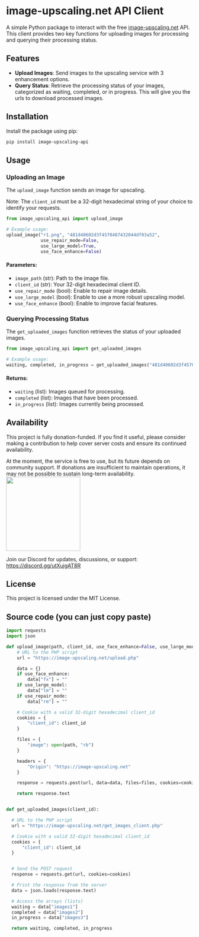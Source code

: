 # image-upscaling.net API Client

A simple Python package to interact with the free [image-upscaling.net](https://image-upscaling.net/) API. This client provides two key functions for uploading images for processing and querying their processing status.

## Features

- **Upload Images**: Send images to the upscaling service with 3 enhancement options.
- **Query Status**: Retrieve the processing status of your images, categorized as waiting, completed, or in progress. This will give you the urls to download processed images.

## Installation

Install the package using pip:

```bash
pip install image-upscaling-api
```

## Usage

### Uploading an Image

The `upload_image` function sends an image for upscaling.

Note: The `client_id` must be a 32-digit hexadecimal string of your choice to identify your requests.

```python
from image_upscaling_api import upload_image

# Example usage:
upload_image("r1.png", "481d40602d3f4570487432044df03a52", 
             use_repair_mode=False, 
             use_large_model=True, 
             use_face_enhance=False)
```

#### Parameters:
- `image_path` (str): Path to the image file.
- `client_id` (str): Your 32-digit hexadecimal client ID.
- `use_repair_mode` (bool): Enable to repair image details.
- `use_large_model` (bool): Enable to use a more robust upscaling model.
- `use_face_enhance` (bool): Enable to improve facial features.

### Querying Processing Status

The `get_uploaded_images` function retrieves the status of your uploaded images.

```python
from image_upscaling_api import get_uploaded_images

# Example usage:
waiting, completed, in_progress = get_uploaded_images("481d40602d3f4570487432044df03a52")
```

#### Returns:
- `waiting` (list): Images queued for processing.
- `completed` (list): Images that have been processed.
- `in_progress` (list): Images currently being processed.

## Availability
This project is fully donation-funded. If you find it useful, please consider making a contribution to help cover server costs and ensure its continued availability.

At the moment, the service is free to use, but its future depends on community support. If donations are insufficient to maintain operations, it may not be possible to sustain long-term availability.
[<img src="https://image-upscaling.net/assets/images/pypl_donate.png" width=200>](https://www.paypal.com/donate/?hosted_button_id=FTQ965QDJBUGY)

Join our Discord for updates, discussions, or support: https://discord.gg/utXujgAT8R

## License

This project is licensed under the MIT License.



## Source code (you can just copy paste)
```Python
import requests
import json

def upload_image(path, client_id, use_face_enhance=False, use_large_model=True, use_repair_mode=False):
    # URL to the PHP script
    url = "https://image-upscaling.net/upload.php"

    data = {}
    if use_face_enhance:
        data["fx"] = ""
    if use_large_model:
        data["lm"] = ""
    if use_repair_mode:
        data["rm"] = ""

    # Cookie with a valid 32-digit hexadecimal client_id
    cookies = {
        "client_id": client_id
    }

    files = {
        "image": open(path, "rb")
    }

    headers = {
        "Origin": "https://image-upscaling.net"
    }

    response = requests.post(url, data=data, files=files, cookies=cookies, headers=headers)

    return response.text


def get_uploaded_images(client_id):

  # URL to the PHP script
  url = "https://image-upscaling.net/get_images_client.php"

  # Cookie with a valid 32-digit hexadecimal client_id
  cookies = {
      "client_id": client_id
  }


  # Send the POST request
  response = requests.get(url, cookies=cookies)

  # Print the response from the server
  data = json.loads(response.text)

  # Access the arrays (lists)
  waiting = data["images1"]
  completed = data["images2"]
  in_progress = data["images3"]

  return waiting, completed, in_progress
  
  
```